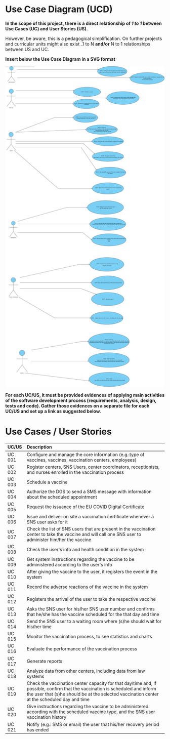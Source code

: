 # Use Case Diagram (UCD)

**In the scope of this project, there is a direct relationship of _1 to 1_ between Use Cases (UC) and User Stories (US).**

However, be aware, this is a pedagogical simplification. On further projects and curricular units might also exist _1 to N **and/or** N to 1 relationships between US and UC.

**Insert below the Use Case Diagram in a SVG format**

![Use Case Diagram](UCD.svg)


**For each UC/US, it must be provided evidences of applying main activities of the software development process (requirements, analysis, design, tests and code). Gather those evidences on a separate file for each UC/US and set up a link as suggested below.**

# Use Cases / User Stories
| UC/US  | Description                                                               |                   
|:----|:------------------------------------------------------------------------|
| UC 001 | Configure and manage the core information (e.g.:type of vaccines, vaccines, vaccination centers, employees) |
| UC 002 | Register centers, SNS Users, center coordinators, receptionists, and nurses enrolled in the vaccination process |
| UC 003 | Schedule a vaccine |
| UC 004 | Authorize the DGS to send  a SMS message with information about the scheduled appointment |
| UC 005 | Request the issuance of the EU COVID Digital Certificate |
| UC 006 | Issue and deliver on site a vaccination certificate whenever a SNS user asks for it |
| UC 007 | Check the list of SNS users that are present in the vaccination center to take the vaccine and will call one SNS user to administer him/her the vaccine |
| UC 008 | Check the user's info and health condition in the system |
| UC 009 | Get system instructions regarding the vaccine to be administered according to the user's info |
| UC 010 | After giving the vaccine to the user, it registers the event in the system |
| UC 011 | Record the adverse reactions of the vaccine in the system |
| UC 012 | Registers the arrival of the user to take the respective vaccine |
| UC 013 | Asks the SNS user for his/her SNS user number and confirms that he/she has the vaccine scheduled for the that day and time |
| UC 014 | Send the SNS user to a waiting room where (s)he should wait for his/her time |
| UC 015 | Monitor the vaccination process, to see statistics and charts |
| UC 016 | Evaluate the performance of the vaccination process |
| UC 017 | Generate reports |
| UC 018 | Analyze data from other centers, including data from law systems |
| UC 019 | Check the vaccination center capacity for that day/time and, if possible, confirm that the vaccination is scheduled and inform the user that (s)he should be at the selected vaccination center at the scheduled day and time |
| UC 020 | Give instructions regarding the vaccine to be administered according with the scheduled vaccine type, and the SNS user vaccination history |
| UC 021 | Notify (e.g.: SMS or email) the user that his/her recovery period has ended |